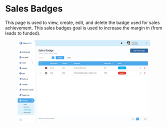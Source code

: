 # Sales Badges

This page is used to view, create, edit, and delete the badge used for sales achievement. This sales badges goal is used to increase the margin in (from leads to funded).

<figure><img src="../../../.gitbook/assets/CRM (Settings) Sales Badge.png" alt=""><figcaption></figcaption></figure>

